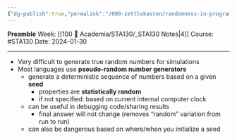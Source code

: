```yaml
---
{"dg-publish":true,"permalink":"/000-zettlekasten/randomness-in-programming/","created":"2024-01-30T16:50:03.849-05:00","updated":"2024-01-30T16:53:33.696-05:00"}
---
```


**Preamble**
Week: [[100 📒 Academia/STA130/_STA130 Notes\|4]]
Course: #STA130
Date: 2024-01-30

---

- Very difficult to generate true random numbers for simulations
- Most languages use **pseudo-random number generators**
	- generate a deterministic sequence of numbers based on a given **seed**
		- properties are **statistically random**
		- if not specified: based on current internal computer clock
	- can be useful in debugging code/sharing results
		- final answer will not change (removes “random” variation from run to run)
	- can also be dangerous based on where/when you initialize a seed